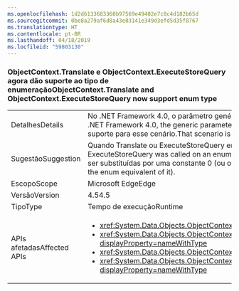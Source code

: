```yaml
---
ms.openlocfilehash: 1d2d6133683360b97569e49402e7c8c4d182b65d
ms.sourcegitcommit: 0be8a279af6d8a43e03141e349d3efd5d35f8767
ms.translationtype: HT
ms.contentlocale: pt-BR
ms.lasthandoff: 04/18/2019
ms.locfileid: "59803130"
---
```

### <a name="objectcontexttranslate-and-objectcontextexecutestorequery-now-support-enum-type"></a><span data-ttu-id="44a5c-101">ObjectContext.Translate e ObjectContext.ExecuteStoreQuery agora dão suporte ao tipo de enumeração</span><span class="sxs-lookup"><span data-stu-id="44a5c-101">ObjectContext.Translate and ObjectContext.ExecuteStoreQuery now support enum type</span></span>

|   |   |
|---|---|
|<span data-ttu-id="44a5c-102">Detalhes</span><span class="sxs-lookup"><span data-stu-id="44a5c-102">Details</span></span>|<span data-ttu-id="44a5c-103">No .NET Framework 4.0, o parâmetro genérico <code>T</code> dos métodos <code>ObjectContext.Translate</code> e <code>ObjectContext.ExecuteStoreQuery</code> não pode ser uma enumeração.</span><span class="sxs-lookup"><span data-stu-id="44a5c-103">In .NET Framework 4.0, the generic parameter <code>T</code> of <code>ObjectContext.Translate</code> and <code>ObjectContext.ExecuteStoreQuery</code> methods could not be an enum.</span></span> <span data-ttu-id="44a5c-104">Agora há suporte para esse cenário.</span><span class="sxs-lookup"><span data-stu-id="44a5c-104">That scenario is now supported.</span></span>|
|<span data-ttu-id="44a5c-105">Sugestão</span><span class="sxs-lookup"><span data-stu-id="44a5c-105">Suggestion</span></span>|<span data-ttu-id="44a5c-106">Quando Translate ou ExecuteStoreQuery era chamado em um tipo de enumeração no .NET Framework 4.0, '0' era retornado.</span><span class="sxs-lookup"><span data-stu-id="44a5c-106">If Translate or ExecuteStoreQuery was called on an enum type in .NET Framework 4.0, '0' was returned.</span></span> <span data-ttu-id="44a5c-107">Se esse comportamento fosse desejável, as chamadas deveriam ser substituídas por uma constante 0 (ou o equivalente de enumeração dele).</span><span class="sxs-lookup"><span data-stu-id="44a5c-107">If that behavior was desirable, the calls should be replaced with a constant 0 (or the enum equivalent of it).</span></span>|
|<span data-ttu-id="44a5c-108">Escopo</span><span class="sxs-lookup"><span data-stu-id="44a5c-108">Scope</span></span>|<span data-ttu-id="44a5c-109">Microsoft Edge</span><span class="sxs-lookup"><span data-stu-id="44a5c-109">Edge</span></span>|
|<span data-ttu-id="44a5c-110">Versão</span><span class="sxs-lookup"><span data-stu-id="44a5c-110">Version</span></span>|<span data-ttu-id="44a5c-111">4.5</span><span class="sxs-lookup"><span data-stu-id="44a5c-111">4.5</span></span>|
|<span data-ttu-id="44a5c-112">Tipo</span><span class="sxs-lookup"><span data-stu-id="44a5c-112">Type</span></span>|<span data-ttu-id="44a5c-113">Tempo de execução</span><span class="sxs-lookup"><span data-stu-id="44a5c-113">Runtime</span></span>|
|<span data-ttu-id="44a5c-114">APIs afetadas</span><span class="sxs-lookup"><span data-stu-id="44a5c-114">Affected APIs</span></span>|<ul><li><xref:System.Data.Objects.ObjectContext.Translate%60%601(System.Data.Common.DbDataReader)?displayProperty=nameWithType></li><li><xref:System.Data.Objects.ObjectContext.Translate%60%601(System.Data.Common.DbDataReader,System.String,System.Data.Objects.MergeOption)?displayProperty=nameWithType></li><li><xref:System.Data.Objects.ObjectContext.ExecuteStoreQuery%60%601(System.String,System.Object[])?displayProperty=nameWithType></li><li><xref:System.Data.Objects.ObjectContext.ExecuteStoreQuery%60%601(System.String,System.String,System.Data.Objects.MergeOption,System.Object[])?displayProperty=nameWithType></li></ul>|
